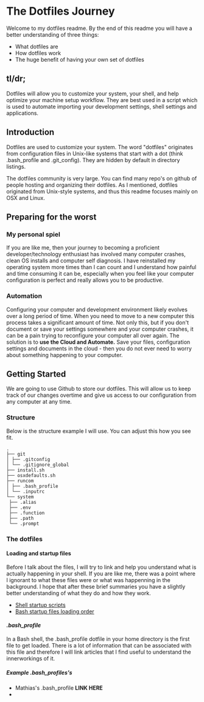 # The Dotfiles Journey
Welcome to my dotfiles readme. By the end of this readme you will have a better understanding of three things:
* What dotfiles are
* How dotfiles work
* The huge benefit of having your own set of dotfiles

## tl/dr;
Dotfiles will allow you to customize your system, your shell, and help optimize your machine setup workflow. They are best used in a script which is used to automate importing your development settings, shell settings and applications.
## Introduction
Dotfiles are used to customize your system. The word "dotfiles" originates from configuration files in Unix-like systems that start with a dot (think .bash_profile and .git_config). They are hidden by default in directory listings.

The dotfiles community is very large. You can find many repo's on github of people hosting and organizing their dotfiles. As I mentioned, dotfiles originated from Unix-style systems, and thus this readme focuses mainly on OSX and Linux.

## Preparing for the worst
### My personal spiel
If you are like me, then your journey to becoming a proficient developer/technology enthusiast has involved many computer crashes, clean OS installs and computer self diagnosis. I have reinstalled my operating system more times than I can count and I understand how painful and time consuming it can be, especially when you feel like your computer configuration is perfect and really allows you to be productive.
### Automation
Configuring your computer and development environment likely evolves over a long period of time. When you need to move to a new computer this process takes a significant amount of time. Not only this, but if you don't document or save your settings somewhere and your computer crashes, it can be a pain trying to reconfigure your computer all over again. The solution is to **use the Cloud and Automate.** Save your files, configuration settings and documents in the cloud - then you do not ever need to worry about something happening to your computer.

## Getting Started
We are going to use Github to store our dotfiles. This will allow us to keep track of our changes overtime and give us access to our configuration from any computer at any time.
### Structure
Below is the structure example I will use. You can adjust this how you see fit. 
```
.
├── git
│ ├── .gitconfig
│ └── .gitignore_global
├── install.sh
├── osxdefaults.sh
├── runcom
│ ├── .bash_profile
│ └── .inputrc
└── system
 ├── .alias
 ├── .env
 ├── .function
 ├── .path
 └── .prompt
```
### The dotfiles
#### Loading and startup files
Before I talk about the files, I will try to link and help you understand what is actually happening in your shell. If you are like me, there was a point where I ignorant to what these files were or what was happenning in the background. I hope that after these brief summaries you have a slightly better understanding of what they do and how they work.
* [Shell startup scripts](http://blog.flowblok.id.au/2013-02/shell-startup-scripts.html)
* [Bash startup files loading order](https://shreevatsa.wordpress.com/2008/03/30/zshbash-startup-files-loading-order-bashrc-zshrc-etc/)
#### *.bash_profile*
In a Bash shell, the .bash_profile dotfile in your home directory is the first file to get loaded. There is a lot of information that can be associated with this file and therefore I will link articles that I find useful to understand the innerworkings of it.
##### Example .bash_profiles's
* Mathias's .bash_profile **LINK HERE**
* 
####